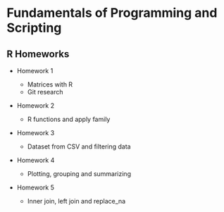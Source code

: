 Fundamentals of Programming
and Scripting
===========================
## R Homeworks

- Homework 1
    - Matrices with R
    - Git research

- Homework 2
    - R functions and apply family

- Homework 3
    - Dataset from CSV and filtering data

- Homework 4
    - Plotting, grouping and summarizing

- Homework 5
    - Inner join, left join and replace_na